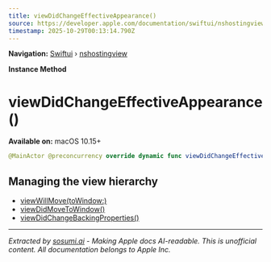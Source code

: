 ```yaml
---
title: viewDidChangeEffectiveAppearance()
source: https://developer.apple.com/documentation/swiftui/nshostingview/viewdidchangeeffectiveappearance()
timestamp: 2025-10-29T00:13:14.790Z
---
```


**Navigation:** [Swiftui](/documentation/swiftui) › [nshostingview](/documentation/swiftui/nshostingview)

**Instance Method**

# viewDidChangeEffectiveAppearance()

**Available on:** macOS 10.15+

```swift
@MainActor @preconcurrency override dynamic func viewDidChangeEffectiveAppearance()
```

## Managing the view hierarchy

- [viewWillMove(toWindow:)](/documentation/swiftui/nshostingview/viewwillmove(towindow:))
- [viewDidMoveToWindow()](/documentation/swiftui/nshostingview/viewdidmovetowindow())
- [viewDidChangeBackingProperties()](/documentation/swiftui/nshostingview/viewdidchangebackingproperties())

---

*Extracted by [sosumi.ai](https://sosumi.ai) - Making Apple docs AI-readable.*
*This is unofficial content. All documentation belongs to Apple Inc.*
